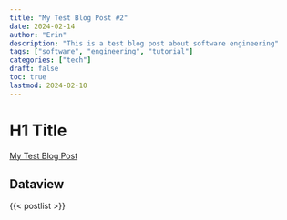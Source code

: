 ```yaml
---
title: "My Test Blog Post #2"
date: 2024-02-14
author: "Erin"
description: "This is a test blog post about software engineering"
tags: ["software", "engineering", "tutorial"]
categories: ["tech"]
draft: false
toc: true
lastmod: 2024-02-10
---
```



# H1 Title
[My Test Blog Post](/blog/my-test-blog-post)

## Dataview
{{< postlist >}}
